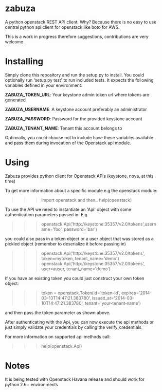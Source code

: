 zabuza
======
A python openstack REST API client. Why? Because there is no easy to use
central python api client for openstack like boto for AWS.

This is a work in progress therefore suggestions, contributions are very
welcome .

Installing
===========
Simply clone this repository and run the setup.py to install. You could
optionally run 'setup.py test' to run included tests. It expects the following
variables defined in your environment: 

**ZABUZA_TOKEN_URL**: Your keystone admin token url where tokens are generated

**ZABUZA_USERNAME**: A keystone account preferably an administrator

**ZABUZA_PASSWORD**: Password for the provided keystone account

**ZABUZA_TENANT_NAME**: Tenant this account belongs to

Optionally, you could choose not to include have these variables available and
pass them during invocation of the Openstack api module.

Using
=====
Zabuza provides python client for Openstack APIs (keystone, nova, at this time)

To get more information about a specific module e.g the openstack module:

>>> import openstack
and then..
>>> help(openstack)

To use the API we need to instantiate an 'Api' object with some authentication
parameters passed in. E.g

>>> openstack.Api('http://keystone:35357/v2.0/tokens',username='foo', password='bar')

you could also pass in a token object or a user object that was stored as a
pickled object (remember to deserialize it before passing in)

>>> openstack.Api('http://keystone:35357/v2.0/tokens', token=mytoken,
>>>               tenant_name='demo')
>>> openstack.Api('http://keystone:35357/v2.0/tokens', user=auser,
>>>               tenant_name='demo')

If you have an existing token you could just construct your own token object:

>>> token = openstack.Token(id='token-id',
>>>                         expires='2014-03-10T14:47:21.383780',
>>>                         issued_at='2014-03-10T14:47:21.383780',
>>>                         tenant='your-tenant-name')

and then pass the token parameter as shown above.

After authenticating with the Api, you can now execute the api methods or just
simply validate your credentials by calling the verify_credentials.

For more information on supported api methods call:
>>> help(openstack.Api)



Notes
=========
It is being tested with Openstack Havana release and should work for python
2.6+ environments
